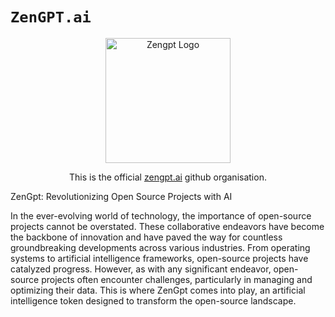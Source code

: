 # `ZenGPT.ai`

<p align="center">
  <a href="http://zengpt.ai/" target="blank">
  <img src="https://res.cloudinary.com/dewvs0nf9/image/upload/v1700056882/WhatsApp_Image_2023-11-12_at_1.30.55_PM_u1xna4.jpg" width="200" alt="Zengpt Logo" />
  </a>
</p>

[circleci-image]: [https://res.cloudinary.com/dewvs0nf9/image/upload/v1651562093/Flipeet/frame_23_opunzp.png](https://res.cloudinary.com/dewvs0nf9/image/upload/v1700056882/WhatsApp_Image_2023-11-12_at_1.30.55_PM_u1xna4.jpg)
[circleci-url]: https://zengpt.ai

  <p align="center">This is the official <a href="http://zengpt.ai" target="_blank">zengpt.ai</a> 
github organisation.</p>
    <p align="center">
</p>

ZenGpt: Revolutionizing Open Source Projects with AI

In the ever-evolving world of technology, the importance of open-source projects cannot be overstated. These collaborative endeavors have become the backbone of innovation and have paved the way for countless groundbreaking developments across various industries. From operating systems to artificial intelligence frameworks, open-source projects have catalyzed progress. However, as with any significant endeavor, open-source projects often encounter challenges, particularly in managing and optimizing their data. This is where ZenGpt comes into play, an artificial intelligence token designed to transform the open-source landscape.
